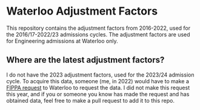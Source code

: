 # Waterloo Adjustment Factors

This repository contains the adjustment factors from 2016-2022, used for the 2016/17-2022/23 admissions cycles. The adjustment factors are used for Engineering admissions at Waterloo only.

## Where are the latest adjustment factors?
I do not have the 2023 adjustment factors, used for the 2023/24 admission cycle. To acquire this data, 
someone (me, in 2022) would have to make a [FIPPA request](https://uwaterloo.ca/privacy/access-request) to Waterloo to request the data. I did not make this request this year, and if you or someone you know has made the request
and has obtained data, feel free to make a pull request to add it to this repo.
